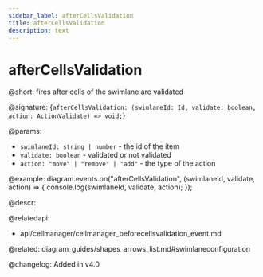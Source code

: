 ```yaml
---
sidebar_label: afterCellsValidation
title: afterCellsValidation 
description: text
---
```


# afterCellsValidation

@short: fires after cells of the swimlane are validated

@signature: {`afterCellsValidation: (swimlaneId: Id, validate: boolean, action: ActionValidate) => void;`}

@params:
- `swimlaneId: string | number` - the id of the item
- `validate: boolean` - validated or not validated
- `action: "move" | "remove" | "add"` - the type of the action

@example:
diagram.events.on("afterCellsValidation", (swimlaneId, validate, action) => {
    console.log(swimlaneId, validate, action);
});

@descr:

@relatedapi:
- api/cellmanager/cellmanager_beforecellsvalidation_event.md

@related: diagram_guides/shapes_arrows_list.md#swimlaneconfiguration

@changelog:
Added in v4.0

